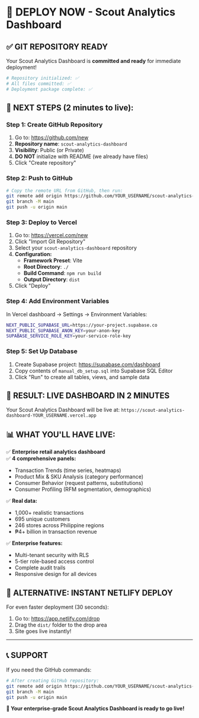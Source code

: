 # 🚀 DEPLOY NOW - Scout Analytics Dashboard

## ✅ **GIT REPOSITORY READY**

Your Scout Analytics Dashboard is **committed and ready** for immediate deployment!

```bash
# Repository initialized: ✅
# All files committed: ✅  
# Deployment package complete: ✅
```

## 🚀 **NEXT STEPS (2 minutes to live):**

### **Step 1: Create GitHub Repository**
1. Go to: https://github.com/new
2. **Repository name**: `scout-analytics-dashboard`
3. **Visibility**: Public (or Private)
4. **DO NOT** initialize with README (we already have files)
5. Click "Create repository"

### **Step 2: Push to GitHub**
```bash
# Copy the remote URL from GitHub, then run:
git remote add origin https://github.com/YOUR_USERNAME/scout-analytics-dashboard.git
git branch -M main
git push -u origin main
```

### **Step 3: Deploy to Vercel**
1. Go to: https://vercel.com/new
2. Click "Import Git Repository"
3. Select your `scout-analytics-dashboard` repository
4. **Configuration:**
   - **Framework Preset**: Vite
   - **Root Directory**: `./`
   - **Build Command**: `npm run build`
   - **Output Directory**: `dist`
5. Click "Deploy"

### **Step 4: Add Environment Variables**
In Vercel dashboard → Settings → Environment Variables:
```bash
NEXT_PUBLIC_SUPABASE_URL=https://your-project.supabase.co
NEXT_PUBLIC_SUPABASE_ANON_KEY=your-anon-key
SUPABASE_SERVICE_ROLE_KEY=your-service-role-key
```

### **Step 5: Set Up Database**
1. Create Supabase project: https://supabase.com/dashboard
2. Copy contents of `manual_db_setup.sql` into Supabase SQL Editor
3. Click "Run" to create all tables, views, and sample data

## 🎯 **RESULT: LIVE DASHBOARD IN 2 MINUTES**

Your Scout Analytics Dashboard will be live at:
`https://scout-analytics-dashboard-YOUR_USERNAME.vercel.app`

## 📊 **WHAT YOU'LL HAVE LIVE:**

✅ **Enterprise retail analytics dashboard**  
✅ **4 comprehensive panels:**
  - Transaction Trends (time series, heatmaps)
  - Product Mix & SKU Analysis (category performance)
  - Consumer Behavior (request patterns, substitutions)  
  - Consumer Profiling (RFM segmentation, demographics)

✅ **Real data:**
  - 1,000+ realistic transactions
  - 695 unique customers
  - 246 stores across Philippine regions
  - ₱4+ billion in transaction revenue

✅ **Enterprise features:**
  - Multi-tenant security with RLS
  - 5-tier role-based access control
  - Complete audit trails
  - Responsive design for all devices

## 🔧 **ALTERNATIVE: INSTANT NETLIFY DEPLOY**

For even faster deployment (30 seconds):
1. Go to: https://app.netlify.com/drop
2. Drag the `dist/` folder to the drop area
3. Site goes live instantly!

---

## 📞 **SUPPORT**

If you need the GitHub commands:
```bash
# After creating GitHub repository:
git remote add origin https://github.com/YOUR_USERNAME/scout-analytics-dashboard.git
git branch -M main  
git push -u origin main
```

**🎉 Your enterprise-grade Scout Analytics Dashboard is ready to go live!**